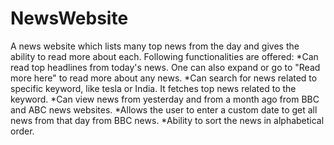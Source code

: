 # NewsWebsite
A news website which lists many top news from the day and gives the ability to read more about each.
Following functionalities are offered:
*Can read top headlines from today's news. One can also expand or go to "Read more here" to read more about any news.
*Can search for news related to specific keyword, like tesla or India. It fetches top news related to the keyword.
*Can view news from yesterday and from a month ago from BBC and ABC news websites.
*Allows the user to enter a custom date to get all news from that day from BBC news.
*Ability to sort the news in alphabetical order.
